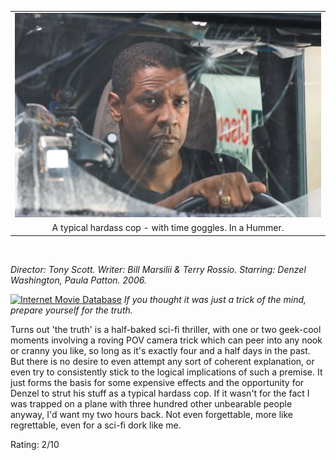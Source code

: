 <!--
.. title: Deja Vu
.. slug: deja-vu
.. date: 2007-03-13 14:56:58-05:00
.. tags: media,movie,science-fiction
.. type: text
-->

|   |
|:-------------------------------:|
| ![](/files/2007/03/deja-vu.jpg) |
| A typical hardass cop - with time goggles. In a Hummer. |

<br />

*Director: Tony Scott.
Writer: Bill Marsilii & Terry Rossio.
Starring: Denzel Washington, Paula Patton.
2006.*

[![Internet Movie
Database](/files/2007/03/imdb.png)](http://www.imdb.com/title/tt0453467/)
*If you thought it was just a trick of the mind, prepare yourself for
the truth.*

Turns out 'the truth' is a half-baked sci-fi thriller, with one or two
geek-cool moments involving a roving POV camera trick which can peer
into any nook or cranny you like, so long as it's exactly four and a
half days in the past. But there is no desire to even attempt any sort
of coherent explanation, or even try to consistently stick to the
logical implications of such a premise. It just forms the basis for some
expensive effects and the opportunity for Denzel to strut his stuff as a
typical hardass cop. If it wasn't for the fact I was trapped on a plane
with three hundred other unbearable people anyway, I'd want my two hours
back. Not even forgettable, more like regrettable, even for a sci-fi
dork like me.

Rating: 2/10
